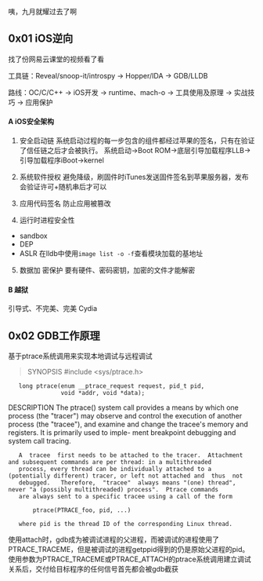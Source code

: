 咦，九月就耀过去了啊

## 0x01 iOS逆向

找了份网易云课堂的视频看了看

工具链：Reveal/snoop-it/introspy -> Hopper/IDA -> GDB/LLDB

路线：OC/C/C++ -> iOS开发 -> runtime、mach-o -> 工具使用及原理 -> 实战技巧 -> 应用保护

#### A iOS安全架构

1. 安全启动链
系统启动过程的每一步包含的组件都经过苹果的签名，只有在验证了信任链之后才会被执行。
系统启动->Boot ROM->底层引导加载程序LLB->引导加载程序iBoot->kernel

2. 系统软件授权
避免降级，刷固件时iTunes发送固件签名到苹果服务器，发布会验证许可+随机串后才可以

3. 应用代码签名
防止应用被篡改

4. 运行时进程安全性
- sandbox
- DEP
- ASLR 在lldb中使用`image list -o -f`查看模块加载的基地址

5. 数据加 密保护
要有硬件、密码密钥，加密的文件才能解密 

#### B 越狱

引导式、不完美、完美
Cydia


## 0x02 GDB工作原理

基于ptrace系统调用来实现本地调试与远程调试

> SYNOPSIS
       #include <sys/ptrace.h>

       long ptrace(enum __ptrace_request request, pid_t pid,
                   void *addr, void *data);

DESCRIPTION
       The  ptrace()  system  call  provides  a means by which one process (the "tracer") may observe and control the execution of
       another process (the "tracee"), and examine and change the tracee's memory and registers.  It is primarily used  to  imple-
       ment breakpoint debugging and system call tracing.

       A  tracee  first needs to be attached to the tracer.  Attachment and subsequent commands are per thread: in a multithreaded
       process, every thread can be individually attached to a (potentially different) tracer, or left not attached and  thus  not
       debugged.   Therefore,  "tracee"  always means "(one) thread", never "a (possibly multithreaded) process".  Ptrace commands
       are always sent to a specific tracee using a call of the form

           ptrace(PTRACE_foo, pid, ...)

       where pid is the thread ID of the corresponding Linux thread.


使用attach时，gdb成为被调试进程的父进程，而被调试的进程使用了PTRACE_TRACEME，但是被调试的进程getppid得到的仍是原始父进程的pid。
使用参数为PTRACE_TRACEME或PTRACE_ATTACH的ptrace系统调用建立调试关系后，交付给目标程序的任何信号首先都会被gdb截获
